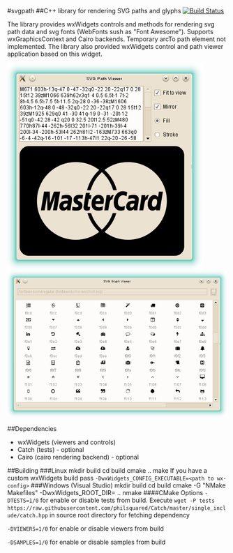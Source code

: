 #svgpath 
##C++ library for rendering SVG paths and glyphs 
[![Build Status](https://travis-ci.org/ampext/svgpath.svg?branch=master)](https://travis-ci.org/ampext/svgpath)

The library provides wxWidgets controls and methods for rendering svg path data and svg fonts (WebFonts sush as "Font Awesome"). Supports wxGraphicsContext and Cairo backends. Temporary arcTo path element not implemented.
The library also provided wxWidgets control and path viewer application based on this widget.

![svgpathviewer](https://github.com/ampext/ampext.github.io/blob/master/images/svgpathviewer.png)
![svgglyphviwer](https://github.com/ampext/ampext.github.io/blob/master/images/svgglyphviewer.png)

##Dependencies
* wxWidgets (viewers and controls)
* Catch (tests) - optional
* Cairo (cairo rendering backend) - optional

##Building
###Linux
    mkdir build
    cd build
    cmake ..
    make
If you have a custom wxWidgets build pass `-DwxWidgets_CONFIG_EXECUTABLE=<path to wx-config>`
###Windows (Visual Studio)
    mkdir build
    cd build
    cmake -G "NMake Makefiles" -DwxWidgets_ROOT_DIR=<path to wxWidgets> ..
    nmake
####CMake Options
`-DTESTS=1/0` for enable or disable tests from build. Execute `wget -P tests https://raw.githubusercontent.com/philsquared/Catch/master/single_include/catch.hpp` in source root directory for fetching dependency

`-DVIEWERS=1/0` for enable or disable viewers from build

`-DSAMPLES=1/0` for enable or disable samples from build
